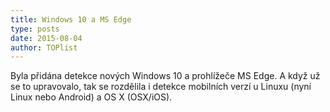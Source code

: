 ```yaml
---
title: Windows 10 a MS Edge
type: posts
date: 2015-08-04
author: TOPlist
---
```

Byla přidána detekce nových Windows 10 a prohlížeče MS Edge. A když už se to upravovalo, tak se rozdělila i detekce mobilních verzí u Linuxu (nyní Linux nebo Android) a OS X (OSX/iOS).